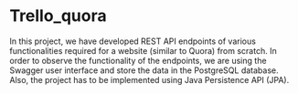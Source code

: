 # Trello_quora
In this project, we have developed REST API endpoints of various functionalities required for a website (similar to Quora) from scratch. In order to observe the functionality of the endpoints, we are using the Swagger user interface and store the data in the PostgreSQL database. Also, the project has to be implemented using Java Persistence API (JPA).
